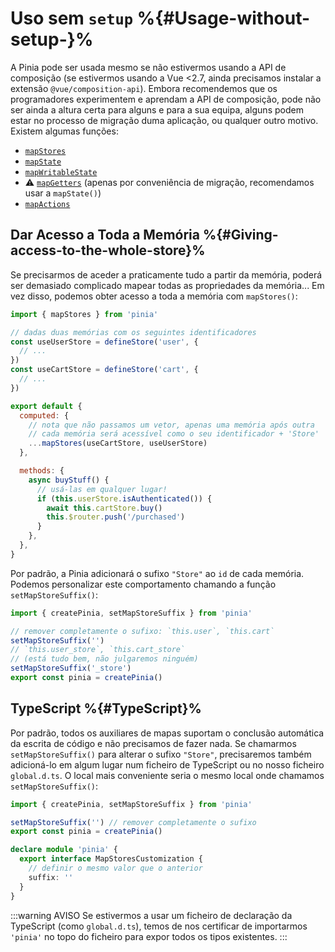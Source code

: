 # Uso sem `setup` %{#Usage-without-setup-}%

A Pinia pode ser usada mesmo se não estivermos usando a API de composição (se estivermos usando a Vue <2.7, ainda precisamos instalar a extensão `@vue/composition-api`). Embora recomendemos que os programadores experimentem e aprendam a API de composição, pode não ser ainda a altura certa para alguns e para a sua equipa, alguns podem estar no processo de migração duma aplicação, ou qualquer outro motivo. Existem algumas funções:

- [`mapStores`](#Giving-access-to-the-whole-store)
- [`mapState`](../core-concepts/state#Usage-with-the-Options-API)
- [`mapWritableState`](../core-concepts/state#Modifiable-state)
- ⚠️ [`mapGetters`](../core-concepts/getters#Without-setup-) (apenas por conveniência de migração, recomendamos usar a `mapState()`)
- [`mapActions`](../core-concepts/actions#Without-setup-)

## Dar Acesso a Toda a Memória %{#Giving-access-to-the-whole-store}%

Se precisarmos de aceder a praticamente tudo a partir da memória, poderá ser demasiado complicado mapear todas as propriedades da memória... Em vez disso, podemos obter acesso a toda a memória com `mapStores()`:

```js
import { mapStores } from 'pinia'

// dadas duas memórias com os seguintes identificadores
const useUserStore = defineStore('user', {
  // ...
})
const useCartStore = defineStore('cart', {
  // ...
})

export default {
  computed: {
    // nota que não passamos um vetor, apenas uma memória após outra
    // cada memória será acessível como o seu identificador + 'Store'
    ...mapStores(useCartStore, useUserStore)
  },

  methods: {
    async buyStuff() {
      // usá-las em qualquer lugar!
      if (this.userStore.isAuthenticated()) {
        await this.cartStore.buy()
        this.$router.push('/purchased')
      }
    },
  },
}
```

Por padrão, a Pinia adicionará o sufixo `"Store"` ao `id` de cada memória. Podemos personalizar este comportamento chamando a função `setMapStoreSuffix()`:

```js
import { createPinia, setMapStoreSuffix } from 'pinia'

// remover completamente o sufixo: `this.user`, `this.cart`
setMapStoreSuffix('')
// `this.user_store`, `this.cart_store`
// (está tudo bem, não julgaremos ninguém)
setMapStoreSuffix('_store')
export const pinia = createPinia()
```

## TypeScript %{#TypeScript}%

Por padrão, todos os auxiliares de mapas suportam o conclusão automática da escrita de código e não precisamos de fazer nada. Se chamarmos `setMapStoreSuffix()` para alterar o sufixo `"Store"`, precisaremos também adicioná-lo em algum lugar num ficheiro de TypeScript ou no nosso ficheiro `global.d.ts`. O local mais conveniente seria o mesmo local onde chamamos `setMapStoreSuffix()`:

```ts
import { createPinia, setMapStoreSuffix } from 'pinia'

setMapStoreSuffix('') // remover completamente o sufixo
export const pinia = createPinia()

declare module 'pinia' {
  export interface MapStoresCustomization {
    // definir o mesmo valor que o anterior
    suffix: ''
  }
}
```

:::warning AVISO
Se estivermos a usar um ficheiro de declaração da TypeScript (como `global.d.ts`), temos de nos certificar de importarmos `'pinia'` no topo do ficheiro para expor todos os tipos existentes.
:::
